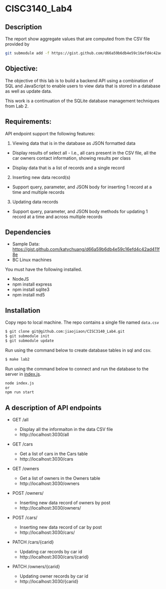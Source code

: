 # CISC3140_Lab4
## Description
The report show aggregate values that are computed from the CSV file provided by
```sh
git submodule add -f https://gist.github.com/d66a59b6db4e59c16efd4c42ad411f8e.git data
```
## Objective:

The objective of this lab is to build a backend API using a combination of SQL and JavaScript to enable users to view data that is stored in a database as well as update data.

This work is a continuation of the SQLite database management techniques from Lab 2.

## Requirements:
API endpoint support the following features:

1. Viewing data that is in the database as JSON formatted data

  - Display results of select all - I.e., all cars present in the CSV file, all the car owners contact information, showing results per class

  - Display data that is a list of records and a single record
 
 2. Inserting new data record(s)

  - Support query, parameter, and JSON body for inserting 1 record at a time and multiple records

3. Updating data records

  - Support query, parameter, and JSON body methods for updating 1 record at a time and across multiple records
 
  
## Dependencies

* Sample Data: https://gist.github.com/katychuang/d66a59b6db4e59c16efd4c42ad411f8e
* BC Linux machines

You must have the following installed. 

- NodeJS
- npm install express
- npm install sqlite3
- npm install md5
  
## Installation
Copy repo to local machine. The repo contains a single file named `data.csv`

```sh
$ git clone git@github.com:jiaojiaon/CISC3140_Lab4.git
$ git submodule init
$ git submodule update
```
Run using the command below to create database tables in sql and csv. 
```sh
$ make lab2
```
Run using the command below to connect and run the database to the server in [index.js](index.js). 
```sh
node index.js
or
npm run start
```
## A description of API endpoints
- GET /all 
   - Display all the informaiton in the data CSV file
   - http://localhost:3030/all

- GET /cars 
  - Get a list of cars in the Cars table
  - http://localhost:3030/cars

- GET /owners 
  - Get a list of owners in the Owners table
  - http://localhost:3030/owners

- POST /owners/
  - Inserting new data record of owners by post 
  - http://localhost:3030/owners/

- POST /cars/
  - Inserting new data record of car by post 
  - http://localhost:3030/cars/

- PATCH /cars/{carid}
  - Updating car records by car id 
  - http://localhost:3030/cars/{carid}

- PATCH /owners/{carid}
  - Updating owner records by car id 
  - http://localhost:3030/{carid}
